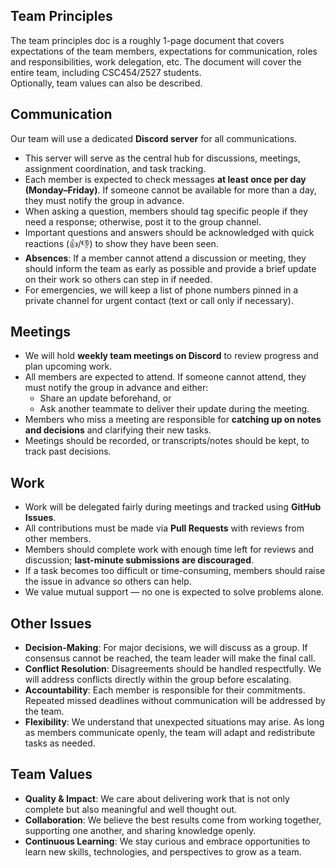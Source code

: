 Team Principles
---

The team principles doc is a roughly 1-page document that covers expectations of the team members, expectations for communication, roles and responsibilities, work delegation, etc. The document will cover the entire team, including CSC454/2527 students.  
Optionally, team values can also be described.

Communication
---

Our team will use a dedicated **Discord server** for all communications.  
- This server will serve as the central hub for discussions, meetings, assignment coordination, and task tracking.  
- Each member is expected to check messages **at least once per day (Monday–Friday)**. If someone cannot be available for more than a day, they must notify the group in advance.  
- When asking a question, members should tag specific people if they need a response; otherwise, post it to the group channel.  
- Important questions and answers should be acknowledged with quick reactions (👍/👎) to show they have been seen.  
- **Absences**: If a member cannot attend a discussion or meeting, they should inform the team as early as possible and provide a brief update on their work so others can step in if needed.  
- For emergencies, we will keep a list of phone numbers pinned in a private channel for urgent contact (text or call only if necessary).  

Meetings
---

- We will hold **weekly team meetings on Discord** to review progress and plan upcoming work.  
- All members are expected to attend. If someone cannot attend, they must notify the group in advance and either:  
  - Share an update beforehand, or  
  - Ask another teammate to deliver their update during the meeting.  
- Members who miss a meeting are responsible for **catching up on notes and decisions** and clarifying their new tasks.  
- Meetings should be recorded, or transcripts/notes should be kept, to track past decisions.  

Work
---

- Work will be delegated fairly during meetings and tracked using **GitHub Issues**.  
- All contributions must be made via **Pull Requests** with reviews from other members.  
- Members should complete work with enough time left for reviews and discussion; **last-minute submissions are discouraged**.  
- If a task becomes too difficult or time-consuming, members should raise the issue in advance so others can help.  
- We value mutual support — no one is expected to solve problems alone.  

Other Issues
---

- **Decision-Making**: For major decisions, we will discuss as a group. If consensus cannot be reached, the team leader will make the final call.  
- **Conflict Resolution**: Disagreements should be handled respectfully. We will address conflicts directly within the group before escalating.  
- **Accountability**: Each member is responsible for their commitments. Repeated missed deadlines without communication will be addressed by the team.  
- **Flexibility**: We understand that unexpected situations may arise. As long as members communicate openly, the team will adapt and redistribute tasks as needed.  

Team Values
---

- **Quality & Impact**: We care about delivering work that is not only complete but also meaningful and well thought out.  
- **Collaboration**: We believe the best results come from working together, supporting one another, and sharing knowledge openly.  
- **Continuous Learning**: We stay curious and embrace opportunities to learn new skills, technologies, and perspectives to grow as a team.  